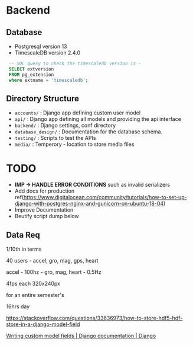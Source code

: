 # Backend

## Database
 
- Postgresql version 13
- TimescaleDB version 2.4.0 

```sql
 -- SQL query to check the timescaledb version is - 
 SELECT extversion
 FROM pg_extension
 where extname = 'timescaledb';
```

## Directory Structure
- ``` accounts/ ``` : Django app defining custom user model
- ``` api/ ``` : Django app defining all models and providing the api interface
- ``` backend/ ``` : Django settings, conf directory
- ``` database_design/ ``` : Documentation for the database schema. 
- ``` testing/ ``` : Scripts to test the APIs
- ``` media/ ``` : Temperory - location to store media files 

# TODO
- **IMP -> HANDLE ERROR CONDITIONS** such as invalid serializers
- Add docs for production ref(https://www.digitalocean.com/community/tutorials/how-to-set-up-django-with-postgres-nginx-and-gunicorn-on-ubuntu-18-04)
- Improve Documentation
- Beutify script dump below

## Data Req

1/10th in terms 

40 users - accel, gro, mag, gps, heart 

accel - 100hz - gro, mag, 
heart - 0.5Hz

4fps each 320x240px 

for an entire semester's 

16hrs day 

https://stackoverflow.com/questions/33636973/how-to-store-hdf5-hdf-store-in-a-django-model-field

[Writing custom model fields | Django documentation | Django](https://docs.djangoproject.com/en/3.2/howto/custom-model-fields/)
